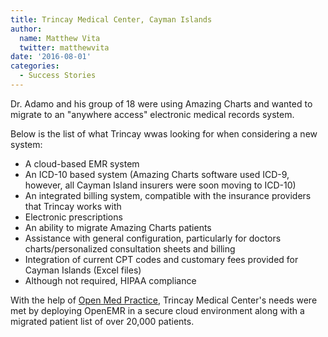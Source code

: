 ```yaml
---
title: Trincay Medical Center, Cayman Islands
author:
  name: Matthew Vita
  twitter: matthewvita
date: '2016-08-01'
categories:
  - Success Stories
---
```


Dr. Adamo and his group of 18 were using Amazing Charts and wanted to migrate to
an "anywhere access" electronic medical records system.

Below is the list of what Trincay wwas looking for when considering a new
system:

* A cloud-based EMR system
* An ICD-10 based system (Amazing Charts software used ICD-9, however, all
  Cayman Island insurers were soon moving to ICD-10)
* An integrated billing system, compatible with the insurance providers that
  Trincay works with
* Electronic prescriptions
* An ability to migrate Amazing Charts patients
* Assistance with general configuration, particularly for doctors
  charts/personalized consultation sheets and billing
* Integration of current CPT codes and customary fees provided for Cayman
  Islands (Excel files)
* Although not required, HIPAA compliance

With the help of [Open Med Practice](http://www.openmedpractice.com/ns/),
Trincay Medical Center's needs were met by deploying OpenEMR in a secure cloud
environment along with a migrated patient list of over 20,000 patients.
